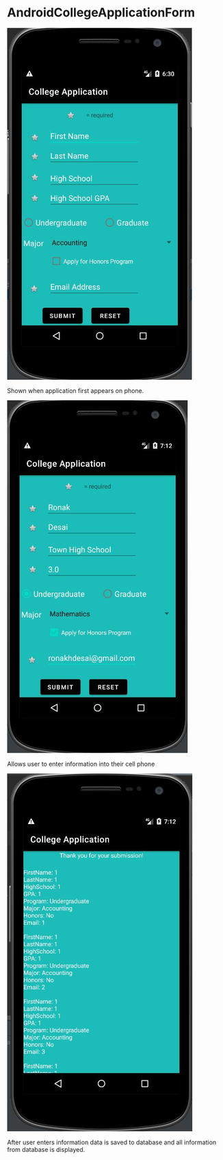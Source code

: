 # AndroidCollegeApplicationForm

![Alt text](/Capture.JPG)


Shown when application first appears on phone. 

![Alt text](/Capture1.JPG)

Allows user to enter information into their cell phone

![Alt text](/Capture2.JPG)

After user enters information data is saved to database and all information from database is displayed.
